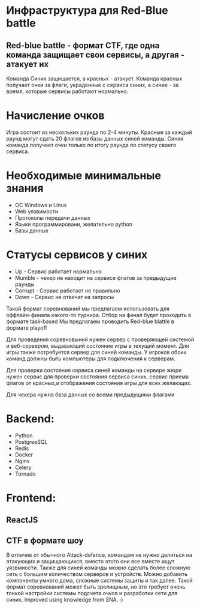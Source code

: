 # Инфраструктура для Red-Blue battle
<!-- header: RB - что это? -->
## Red-blue battle - формат CTF, где одна команда защищает свои сервисы, а другая - атакует их

Команда Синих защищается, а красных - атакует. Команда красных получает очки за флаги, украденные с сервиса синих, а синие - за время, которые сервисы работают нормально.



# Начисление очков 

 Игра состоит из нескольких раунда по 2-4 минуты. Красные за каждый раунд могут сдать 20 флагов из базы данных синей команды. Синяя команда получает очки только по итогу раунда по статусу своего сервиса. 

# Необходимые минимальные знания 
* ОС Windows и Linux
* Web уязвимости
* Протоколы передачи данных 
* Языки программировани, желательно python
* Базы данных

# Статусы сервисов у синих
* Up - Сервис работает нормально
* Mumble - чекер не находит на сервисе флагов за предыдущие раунды
* Corrupt - Сервис работает не правильно
* Down - Сервис не отвечат на запросы


Такой формат соревнований мы предлагаем использовать для оффлайн-финала какого-то турнира. Отбор на финал будет проходить в формате task-based
Мы предлагаем проводить Red-blue blattle в формате playoff


 Для проведения соревновыний нужен сервер с проверяющей системой и веб-сервером, выдавающий состояние игры в текущий момент. Для игры также потребуется сервер для синей команды. 
 У игроков обоих команд должны быть компьютеры для подключения к серверам.



Для проверки состояния сервиса синей команды на сервере жюри нужен сервис для проверки состояния сервиса синих, сервис приема флагов от красных,и отображения состояния игры для всех желающих.

Для чекера нужна база данных со всеми предыдущими флагами

# Backend:

* Python
* PostgreeSQL
* Redis
* Docker
* Nginx
* Celery
* Tornado

# Frontend:
ReactJS
---
## CTF в формате шоу    
В отличие от обычного Attack-defence, командам не нужно делиться на атакующих и защищающихся, вместо этого они все вместе ищут уязвмиости. Также для синей команды можно сделать более сложную сеть с большим количеством серверов и устройств. Можно добавить компоненты умного дома, сложные системы защиты и так далее.
Такой формат соревнований может быть зрелищным, но это требует очень тонкой настройки системы подсчета очков и разработки сети для синих.
Improved using knowledge from SNA. :)
